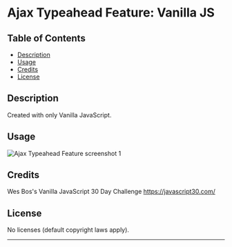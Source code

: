 # Ajax Typeahead Feature: Vanilla JS

## Table of Contents

- [Description](#description)
- [Usage](#usage)
- [Credits](#credits)
- [License](#license)

## Description

Created with only Vanilla JavaScript.

## Usage

![Ajax Typeahead Feature screenshot 1](./)

## Credits

Wes Bos's Vanilla JavaScript 30 Day Challenge
https://javascript30.com/

## License

No licenses (default copyright laws apply).

---

